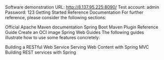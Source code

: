 Software demonstration URL: http://8.137.95.225:8090/
Test account: admin
Password: 123
Getting Started
Reference Documentation
For further reference, please consider the following sections:

Official Apache Maven documentation
Spring Boot Maven Plugin Reference Guide
Create an OCI image
Spring Web
Guides
The following guides illustrate how to use some features concretely:

Building a RESTful Web Service
Serving Web Content with Spring MVC
Building REST services with Spring
